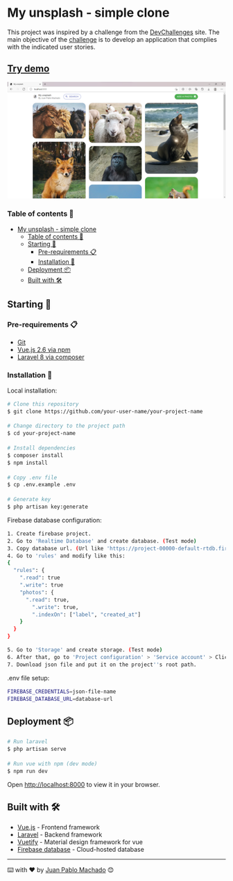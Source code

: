 # My unsplash - simple clone


This project was inspired by a challenge from the [DevChallenges](https://devchallenges.io/) site. The main objective of the [challenge](https://devchallenges.io/challenges/rYyhwJAxMfES5jNQ9YsP) is to develop an application that complies with the indicated user stories.

## [Try demo](https://my-simple-unsplash.herokuapp.com/)

<img src="./preview.png">

### Table of contents 📃

- [My unsplash - simple clone](#my-unsplash---simple-clone)
    - [Table of contents 📃](#table-of-contents-)
  - [Starting 🚀](#starting-)
    - [Pre-requirements 📋](#pre-requirements-)
    - [Installation 🔧](#installation-)
  - [Deployment 📦](#deployment-)
  - [Built with 🛠️](#built-with-️)


## Starting 🚀
  
### Pre-requirements 📋

* [Git](https://git-scm.com/)
* [Vue.js 2.6 via npm](https://es.vuejs.org/v2/guide/installation.html#NPM)
* [Laravel 8 via composer](https://laravel.com/docs/8.x/installation#installation-via-composer)

### Installation 🔧

Local installation:

```bash
# Clone this repository
$ git clone https://github.com/your-user-name/your-project-name

# Change directory to the project path
$ cd your-project-name

# Install dependencies
$ composer install
$ npm install

# Copy .env file
$ cp .env.example .env

# Generate key
$ php artisan key:generate
```

Firebase database configuration:

```bash
1. Create firebase project.
2. Go to 'Realtime Database' and create database. (Test mode)
3. Copy database url. (Url like 'https://project-00000-default-rtdb.firebaseio.com/')
4. Go to 'rules' and modify like this:
{
  "rules": {
    ".read": true
    ".write": true
    "photos": {
      ".read": true,
    	".write": true,
    	".indexOn": ["label", "created_at"]
    }
  }
}
```
```bash
5. Go to 'Storage' and create storage. (Test mode)
6. After that, go to 'Project configuration' > 'Service account' > Click on button 'generate new private key'.
7. Download json file and put it on the project''s root path.
```

.env file setup:

```bash
FIREBASE_CREDENTIALS=json-file-name
FIREBASE_DATABASE_URL=database-url
```

## Deployment 📦

```bash
# Run laravel
$ php artisan serve

# Run vue with npm (dev mode)
$ npm run dev
```
Open [http://localhost:8000](http://localhost:8000) to view it in your browser.

## Built with 🛠️

* [Vue.js](https://es.vuejs.org/) - Frontend framework
* [Laravel](https://laravel.com/) - Backend framework
* [Vuetify](https://vuetifyjs.com/en/) - Material design framework for vue
* [Firebase database](https://firebase.google.com/) - Cloud-hosted database

---
⌨️ with ❤️ by [Juan Pablo Machado](https://github.com/Ju4npx ) 😊 
